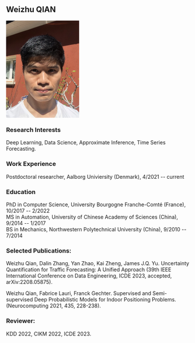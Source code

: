 ## Weizhu QIAN

<img src="photo.jpeg" alt="drawing" align="center" width="200"/>

### Research Interests
Deep Learning, Data Science, Approximate Inference, Time Series Forecasting. 


### Work Experience
Postdoctoral researcher, Aalborg Univiersity (Denmark), 4/2021 -- current


### Education
PhD in Computer Science, University Bourgogne Franche-Comté (France), 10/2017 -- 2/2022 <br>
MS in Automation, University of Chinese Academy of Sciences (China), 9/2014 -- 1/2017 <br>
BS in Mechanics, Northwestern Polytechnical University (China), 9/2010 -- 7/2014 <br>


### Selected Publications:
Weizhu Qian, Dalin Zhang, Yan Zhao, Kai Zheng, James J.Q. Yu. Uncertainty Quantification
for Traffic Forecasting: A Unified Approach (39th IEEE International Conference on
Data Engineering, ICDE 2023, accepted, arXiv:2208.05875).<br>

Weizhu Qian, Fabrice Lauri, Franck Gechter. Supervised and Semi-supervised Deep
Probabilistic Models for Indoor Positioning Problems. (Neurocomputing 2021, 435, 228-238).<br>



### Reviewer:
KDD 2022, CIKM 2022, ICDE 2023.  
